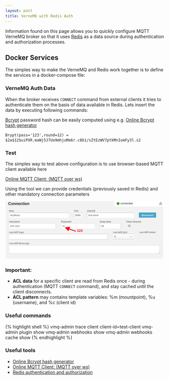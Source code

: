 ```yaml
---
layout: post
title: VerneMQ with Redis Auth 
---
```


Information found on this page allows you to quickly configure MQTT VerneMQ broker
so that it uses [Redis](https://redis.io/) as a data source during authentication and authorization 
processes.    

## Docker Services

The simples way to make the VerneMQ and Redis work together is to define the services 
in a docker-compose file: 

<script src="https://gist.github.com/ppretki/f09499b78610c2b2b83622f560fde374.js?file=docker-compose-vernemq-auth-redis.yml"></script>

### VerneMQ Auth Data

When the broker receives `CONNECT` command from external clients it tries to authenticate them 
on the basis of data available in Redis. Lets insert the data by executing following commands:    

<script src="https://gist.github.com/ppretki/f09499b78610c2b2b83622f560fde374.js?file=set_auth_data_in_redis.sh"></script>

[Bcrypt](https://en.wikipedia.org/wiki/Bcrypt) password hash can be easily computed using e.g. [Online Bcrypt hash generator](https://8gwifi.org/bccrypt.jsp) 
~~~
Brypt(pass='123',round=12) = $2a$12$uiPXR.maWj5J7Uo9mhjuMe6r.c8b1/sZtEzWV7ptkMnIomFy3l.s2
~~~   


### Test 

The simples way to test above configuration is to use browser-based MQTT client available here 

[Online MQTT Client: (MQTT over ws)](http://www.hivemq.com/demos/websocket-client/)

Using the tool we can provide credentials (previously saved in Redis) and other mandatory connection parameters

![Connect Over Web Sockets](/images/mqtt_over_ws_connect_config.png)


### Important:
- **ACL data** for a specific client are read from Redis once - during authentication (MQTT `CONNECT` command), and stay cached until the client disconnects.
- **ACL pattern** may contains template variables: %m (mountpoint), %u (username), and %c (client id) 


### Useful commands

{% highlight shell %}
vmq-admin trace client client-id=test-client
vmq-admin plugin show
vmq-admin webhooks show
vmq-admin webhooks cache show
{% endhighlight %}


### Useful tools
- [Online Bcrypt hash generator](https://8gwifi.org/bccrypt.jsp)
- [Online MQTT Client: (MQTT over ws)](http://www.hivemq.com/demos/websocket-client/)
- [Redis authentication and authorization](https://docs.vernemq.com/configuration/db-auth#redis)
